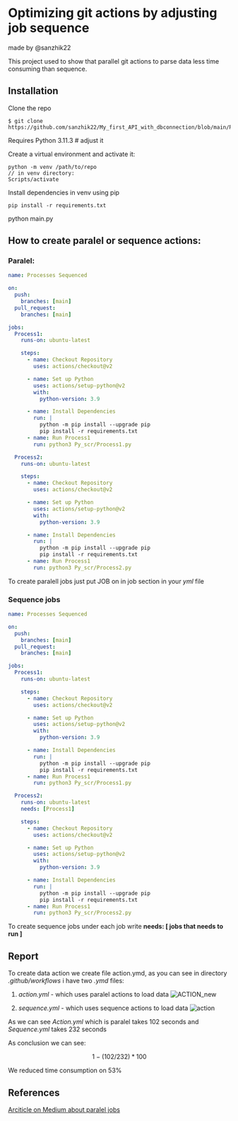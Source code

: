 # Optimizing git actions by adjusting job sequence
made by @sanzhik22

This project used to show that parallel git actions to parse data less time consuming than sequence.

## Installation
Clone the repo
```
$ git clone https://github.com/sanzhik22/My_first_API_with_dbconnection/blob/main/README.md
```
Requires Python 3.11.3 # adjust it

Create a virtual environment and activate it:
```commandline
python -m venv /path/to/repo
// in venv directory:
Scripts/activate
```

Install dependencies in venv using pip

```
pip install -r requirements.txt
```
python main.py

## How to create paralel or sequence actions:

### Paralel:
```yaml
name: Processes Sequenced

on:
  push:
    branches: [main]
  pull_request:
    branches: [main]

jobs:
  Process1:
    runs-on: ubuntu-latest

    steps:
      - name: Checkout Repository
        uses: actions/checkout@v2

      - name: Set up Python
        uses: actions/setup-python@v2
        with:
          python-version: 3.9

      - name: Install Dependencies
        run: |
          python -m pip install --upgrade pip
          pip install -r requirements.txt
      - name: Run Process1
        run: python3 Py_scr/Process1.py

  Process2:
    runs-on: ubuntu-latest

    steps:
      - name: Checkout Repository
        uses: actions/checkout@v2

      - name: Set up Python
        uses: actions/setup-python@v2
        with:
          python-version: 3.9

      - name: Install Dependencies
        run: |
          python -m pip install --upgrade pip
          pip install -r requirements.txt
      - name: Run Process1
        run: python3 Py_scr/Process2.py
```
To create paralell jobs just put JOB on in job section in your *yml* file

### Sequence jobs

```yaml
name: Processes Sequenced

on:
  push:
    branches: [main]
  pull_request:
    branches: [main]

jobs:
  Process1:
    runs-on: ubuntu-latest

    steps:
      - name: Checkout Repository
        uses: actions/checkout@v2

      - name: Set up Python
        uses: actions/setup-python@v2
        with:
          python-version: 3.9

      - name: Install Dependencies
        run: |
          python -m pip install --upgrade pip
          pip install -r requirements.txt
      - name: Run Process1
        run: python3 Py_scr/Process1.py

  Process2:
    runs-on: ubuntu-latest
    needs: [Process1]

    steps:
      - name: Checkout Repository
        uses: actions/checkout@v2

      - name: Set up Python
        uses: actions/setup-python@v2
        with:
          python-version: 3.9

      - name: Install Dependencies
        run: |
          python -m pip install --upgrade pip
          pip install -r requirements.txt
      - name: Run Process1
        run: python3 Py_scr/Process2.py
```
To create sequence jobs under each job write **needs: [ jobs that needs to run ]**

## Report 

To create data action we create file action.ymd, as you can see in directory *.github/workflows* i have two *.ymd* files:

1) *action.yml* - which uses paralel actions to load data
![ACTION_new](https://github.com/sanzhik22/Optimizing-by-paralel-gitactions/assets/102422091/622a3c02-127e-4057-8de4-0e69de9594cd)

2) *sequence.yml* - which uses sequence actions to load data
![action](https://github.com/sanzhik22/Optimizing-by-paralel-gitactions/assets/102422091/68920161-d52c-4fb1-801f-6981a618d7d2)

As we can see *Action.yml* which is paralel takes 102 seconds and *Sequence.yml* takes 232 seconds

As conclusion we can see:
```math
1-(102/232) * 100% = 56,03%
```
We reduced time consumption on 53%

## References
[Arciticle on Medium about paralel jobs](https://medium.com/tradeling/how-to-achieve-parallel-execution-using-github-actions-d534404702fb)
